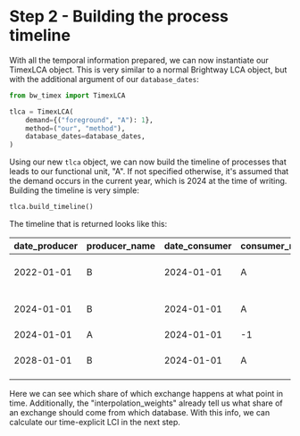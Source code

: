 # Step 2 - Building the process timeline

With all the temporal information prepared, we can now instantiate our TimexLCA object. This is very similar to a normal Brightway LCA object, but with the additional argument of our `database_dates`:

```python
from bw_timex import TimexLCA

tlca = TimexLCA(
    demand={("foreground", "A"): 1},
    method=("our", "method"),
    database_dates=database_dates,
)
```

Using our new `tlca` object, we can now build the timeline of processes that leads to our functional unit, "A". If not specified otherwise, it's assumed that the demand occurs in the current year, which is 2024 at the time of writing. Building the timeline is very simple:
```python
tlca.build_timeline()
```

The timeline that is returned looks like this:

| date_producer | producer_name | date_consumer | consumer_name | amount | interpolation_weights                          |
|---------------|---------------|---------------|---------------|--------|------------------------------------------------|
| 2022-01-01    | B             | 2024-01-01    | A             | 0.9    | {'background': 0.8, 'background_2030': 0.2}    |
| 2024-01-01    | B             | 2024-01-01    | A             | 1.5    | {'background': 0.6, 'background_2030': 0.4}    |
| 2024-01-01    | A             | 2024-01-01    | -1            | 1.0    | None                                           |
| 2028-01-01    | B             | 2024-01-01    | A             | 0.6    | {'background': 0.2, 'background_2030': 0.8}    |

Here we can see which share of which exchange happens at what point in time. Additionally, the "interpolation_weights" already tell us what share of an exchange should come from which database. With this info, we can calculate our time-explicit LCI in the next step.
